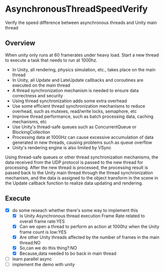 # AsynchronousThreadSpeedVerify
Verify the speed difference between asynchronous threads and Unity main thread
## Overview
When unity only runs at 60 framerates under heavy load. Start a new thread to execute a task that needs to run at 1000hz.
- In Unity, all rendering, physics simulation, etc., takes place on the main thread
- In Unity, all Update and LateUpdate callbacks and coroutines are executed on the main thread
- A thread synchronization mechanism is needed to ensure data correctness and security
- Using thread synchronization adds some extra overhead
- Use some efficient thread synchronization mechanisms to reduce overhead, such as mutexes, read/write locks, semaphore, etc
- Improve thread performance, such as batch processing data, caching mechanisms, etc
- Use Unity's thread-safe queues such as ConcurrentQueue or BlockingCollection
- Processing data at 1000Hz can cause excessive accumulation of data generated in new threads, causing problems such as queue overflow
- Unity's rendering engine is also limited by VSync

Using thread-safe queues or other thread synchronization mechanisms, the data received from the UDP protocol is passed to the new thread for processing. After the new thread is processed, the processing result is passed back to the Unity main thread through the thread synchronization mechanism, and the data is assigned to the object transform in the scene in the Update callback function to realize data updating and rendering.



## Execute
- [x] do some reseach whether there's some way to implement this
  - [x] Is Unity Asynchronous thread execution Frame Rate related to overall frame rate:YES
  - [x] Can we open a thread to perform an action at 1000hz when the Unity frame count is low:YES
  - [x] Are other Unity threads affected by the number of frames in the main thread:NO
  - [x] So,can we do this thing?:NO
  - [x] Because,data needed to bo back in main thread
- [ ]  learn parallel async
- [ ]  implement the demo with unity